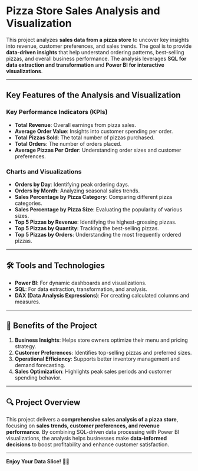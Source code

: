 # Pizza Store Sales Analysis and Visualization  

This project analyzes **sales data from a pizza store** to uncover key insights into revenue, customer preferences, and sales trends. The goal is to provide **data-driven insights** that help understand ordering patterns, best-selling pizzas, and overall business performance. The analysis leverages **SQL for data extraction and transformation** and **Power BI for interactive visualizations**.  

---

## Key Features of the Analysis and Visualization  

### **Key Performance Indicators (KPIs)**  
- **Total Revenue**: Overall earnings from pizza sales.  
- **Average Order Value**: Insights into customer spending per order.  
- **Total Pizzas Sold**: The total number of pizzas purchased.  
- **Total Orders**: The number of orders placed.  
- **Average Pizzas Per Order**: Understanding order sizes and customer preferences.  

### **Charts and Visualizations**  
- **Orders by Day**: Identifying peak ordering days.  
- **Orders by Month**: Analyzing seasonal sales trends.  
- **Sales Percentage by Pizza Category**: Comparing different pizza categories.  
- **Sales Percentage by Pizza Size**: Evaluating the popularity of various sizes.  
- **Top 5 Pizzas by Revenue**: Identifying the highest-grossing pizzas.  
- **Top 5 Pizzas by Quantity**: Tracking the best-selling pizzas.  
- **Top 5 Pizzas by Orders**: Understanding the most frequently ordered pizzas.  

---

## 🛠 Tools and Technologies  
- **Power BI**: For dynamic dashboards and visualizations.  
- **SQL**: For data extraction, transformation, and analysis.
- **DAX (Data Analysis Expressions)**: For creating calculated columns and measures.

---

## 🎯 Benefits of the Project  
1. **Business Insights**: Helps store owners optimize their menu and pricing strategy.  
2. **Customer Preferences**: Identifies top-selling pizzas and preferred sizes.  
3. **Operational Efficiency**: Supports better inventory management and demand forecasting.  
4. **Sales Optimization**: Highlights peak sales periods and customer spending behavior.  

---

## 🔍 Project Overview  
This project delivers a **comprehensive sales analysis of a pizza store**, focusing on **sales trends, customer preferences, and revenue performance**. By combining SQL-driven data processing with Power BI visualizations, the analysis helps businesses make **data-informed decisions** to boost profitability and enhance customer satisfaction.  

---

**Enjoy Your Data Slice!** 🍕🚀  
